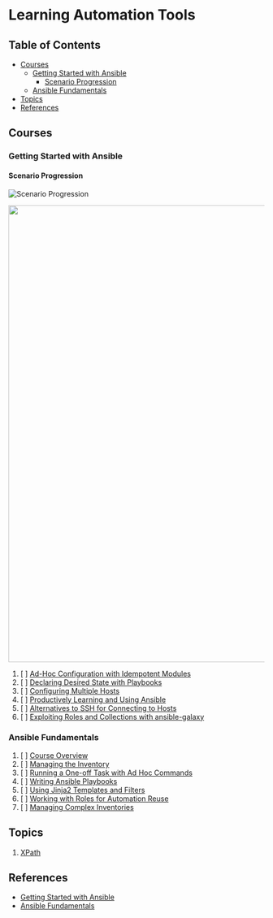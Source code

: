 # Learning Automation Tools

## Table of Contents

<!-- START doctoc generated TOC please keep comment here to allow auto update -->
<!-- DON'T EDIT THIS SECTION, INSTEAD RE-RUN doctoc TO UPDATE -->

- [Courses](#courses)
  - [Getting Started with Ansible](#getting-started-with-ansible)
    - [Scenario Progression](#scenario-progression)
  - [Ansible Fundamentals](#ansible-fundamentals)
- [Topics](#topics)
- [References](#references)

<!-- END doctoc generated TOC please keep comment here to allow auto update -->

## Courses

### Getting Started with Ansible

#### Scenario Progression

![Scenario Progression](assets/ansible-scenario-progression.png)

<div align="center"><img src="assets/ansible-scenario-progression.png" width="900"></div>

1. [ ] [Ad-Hoc Configuration with Idempotent Modules](getting-started-with-ansible/ad-hoc-configuration-with-idempotent-modules/README.md)
1. [ ] [Declaring Desired State with Playbooks](getting-started-with-ansible/declaring-desired-state-with-playbooks/README.md)
1. [ ] [Configuring Multiple Hosts](getting-started-with-ansible/configuring-multiple-hosts/README.md)
1. [ ] [Productively Learning and Using Ansible](getting-started-with-ansible/productively-learning-and-using-ansible/README.md)
1. [ ] [Alternatives to SSH for Connecting to Hosts](getting-started-with-ansible/alternatives-to-ssh-for-connecting-to-hosts/README.md)
1. [ ] [Exploiting Roles and Collections with ansible-galaxy](getting-started-with-ansible/exploiting-roles-and-collections-with-ansible-galaxy/README.md)

### Ansible Fundamentals

1. [ ] [Course Overview](README.md)
1. [ ] [Managing the Inventory](README.md)
1. [ ] [Running a One-off Task with Ad Hoc Commands](README.md)
1. [ ] [Writing Ansible Playbooks](README.md)
1. [ ] [Using Jinja2 Templates and Filters](README.md)
1. [ ] [Working with Roles for Automation Reuse](README.md)
1. [ ] [Managing Complex Inventories](README.md)

## Topics

1. [XPath](xpath/README.md)

## References

- [Getting Started with Ansible](https://app.pluralsight.com/library/courses/getting-started-ansible/table-of-contents)
- [Ansible Fundamentals](https://app.pluralsight.com/library/courses/ansible-fundamentals/table-of-contents)
